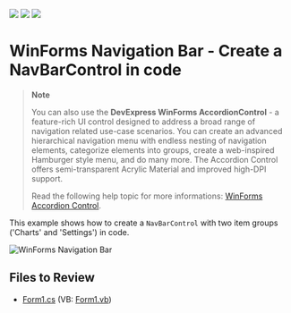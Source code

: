 <!-- default badges list -->
![](https://img.shields.io/endpoint?url=https://codecentral.devexpress.com/api/v1/VersionRange/128633308/13.2.7%2B)
[![](https://img.shields.io/badge/Open_in_DevExpress_Support_Center-FF7200?style=flat-square&logo=DevExpress&logoColor=white)](https://supportcenter.devexpress.com/ticket/details/E5096)
[![](https://img.shields.io/badge/📖_How_to_use_DevExpress_Examples-e9f6fc?style=flat-square)](https://docs.devexpress.com/GeneralInformation/403183)
<!-- default badges end -->

# WinForms Navigation Bar - Create a NavBarControl in code

> **Note**
>
> You can also use the **DevExpress WinForms AccordionControl** - a feature-rich UI control designed to address a broad range of navigation related use-case scenarios. You can create an advanced hierarchical navigation menu with endless nesting of navigation elements, categorize elements into groups, create a web-inspired Hamburger style menu, and do many more. The Accordion Control offers semi-transparent Acrylic Material and improved high-DPI support.
>
> Read the following help topic for more informations: [WinForms Accordion Control](https://docs.devexpress.com/WindowsForms/114553/controls-and-libraries/navigation-controls/accordion-control).

This example shows how to create a `NavBarControl` with two item groups ('Charts' and 'Settings') in code.

![WinForms Navigation Bar](https://raw.githubusercontent.com/DevExpress-Examples/how-to-create-a-navbarcontrol-in-code-e5096/13.2.7%2B/media/winforms-navbar-control.png)


## Files to Review

* [Form1.cs](./CS/CreateNavBar/Form1.cs) (VB: [Form1.vb](./VB/CreateNavBar/Form1.vb))
